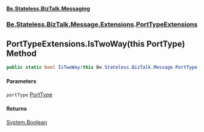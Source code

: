 #### [Be.Stateless.BizTalk.Messaging](README.md 'README')
### [Be.Stateless.BizTalk.Message.Extensions](Be.Stateless.BizTalk.Message.Extensions.md 'Be.Stateless.BizTalk.Message.Extensions').[PortTypeExtensions](PortTypeExtensions.md 'Be.Stateless.BizTalk.Message.Extensions.PortTypeExtensions')

## PortTypeExtensions.IsTwoWay(this PortType) Method

```csharp
public static bool IsTwoWay(this Be.Stateless.BizTalk.Message.PortType portType);
```
#### Parameters

<a name='Be.Stateless.BizTalk.Message.Extensions.PortTypeExtensions.IsTwoWay(thisBe.Stateless.BizTalk.Message.PortType).portType'></a>

`portType` [PortType](PortType.md 'Be.Stateless.BizTalk.Message.PortType')

#### Returns
[System.Boolean](https://docs.microsoft.com/en-us/dotnet/api/System.Boolean 'System.Boolean')
